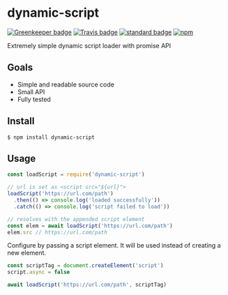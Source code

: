 # dynamic-script

[![Greenkeeper badge](https://badges.greenkeeper.io/KayleePop/dynamic-script.svg)](https://greenkeeper.io/) [![Travis badge](https://travis-ci.org/KayleePop/dynamic-script.svg?branch=master)](https://travis-ci.org/KayleePop/dynamic-script) [![standard badge](https://img.shields.io/badge/code_style-standard-brightgreen.svg)](https://standardjs.com) [![npm](https://img.shields.io/npm/v/dynamic-script.svg)](https://www.npmjs.com/package/dynamic-script)

Extremely simple dynamic script loader with promise API

## Goals
- Simple and readable source code
- Small API
- Fully tested

## Install

`$ npm install dynamic-script`

## Usage

```js
const loadScript = require('dynamic-script')

// url is set as <script src="${url}">
loadScript('https://url.com/path')
  .then(() => console.log('loaded successfully'))
  .catch(() => console.log('script failed to load'))

// resolves with the appended script element
const elem = await loadScript('https://url.com/path')
elem.src // https://url.com/path
```

Configure by passing a script element. It will be used instead of creating a new element.

```js
const scriptTag = document.createElement('script')
script.async = false

await loadScript('https://url.com/path', scriptTag)
```
